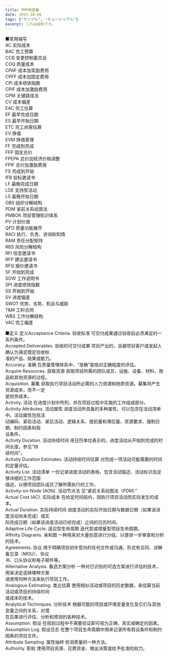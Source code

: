```yaml
---
title: PMP用語集
date: 2019-10-08
tags: ["サンプル", "チュートリアル"]
excerpt: これは抜粋です。
---
```

■常用缩写	
AC 实际成本	  
BAC 完工预算	  
CCB 变更控制委员会	  
COQ 质量成本	  
CPAF 成本加奖励费用	  
CPFF 成本加固定费用	  
CPI 成本绩效指数	  
CPIF 成本加激励费用	  
CPM 关键路径法	  
CV 成本偏差	  
EAC 完工估算	  
EF 最早完成日期	  
ES 最早开始日期	  
ETC 完工尚需估算	  
EV 挣值	  
EVM 挣值管理	  
FF 完成到完成	  
FFP 固定总价	  
FPEPA 总价加经济价格调整	  
FPIF 总价加激励费用	  
FS 完成到开始	  
IFB 投标邀请书	  
LF 最晚完成日期	  
LOE 支持型活动	  
LS 最晚开始日期	  
OBS 组织分解结构	  
PDM 紧前关系绘图法	  
PMBOK 项目管理知识体系	  
PV 计划价值	  
QFD 质量功能展开	  
RACI 执行、负责、咨询和知情	  
RAM 责任分配矩阵	  
RBS 风险分解结构	  
RFI 信息邀请书	  
RFP 建议邀请书	  
RFQ 报价邀请书	  
SF 开始到完成	  
SOW 工作说明书	  
SPI 进度绩效指数	  
SS 开始到开始	  
SV 进度偏差	  
SWOT 优势、劣势、机会与威胁	  
T&M 工料合同	  
WBS 工作分解结构	  
VAC 完工偏差	  
	  
■定义	
定义Acceptance Criteria. 验收标准 可交付成果通过验收前必须满足的一系列条件。	  
Accepted Deliverables. 验收的可交付成果 项目产出的，且被项目客户或发起人确认为满足既定验收标	  
准的产品、结果或能力。	  
Accuracy. 准确 在质量管理体系中，“准确”是指对正确程度的评估。	  
Acquire Resources. 获取资源 获取项目所需的团队成员、设施、设备、材料、用品和其他资源的过程。	  
Acquisition. 募集 获取执行项目活动所必需的人力资源和物质资源。募集将产生资源成本，但不一定	  
是财务成本。	  
Activity. 活动 在进度计划中所列，并在项目过程中实施的工作组成部分。	  
Activity Attributes. 活动属性 进度活动所具备的多种属性，可以包含在活动清单中。活动属性包括活	  
动编码、紧前活动、紧后活动、逻辑关系、提前量和滞后量、资源要求、强制日期、制约因素和假	  
设条件。	  
Activity Duration. 活动持续时间 用日历单位表示的，进度活动从开始到完成的时间长度。参见“持	  
续时间”。	  
Activity Duration Estimates. 活动持续时间估算 对完成一项活动可能需要的时间的定量评估。	  
Activity List. 活动清单 一份记录进度活动的表格，包含活动描述、活动标识及足够详细的工作范围	  
描述，以便项目团队成员了解所需执行的工作。	  
Activity-on-Node (AON). 活动节点法 见“紧前关系绘图法（PDM）”	  
Actual Cost (AC). 实际成本 在给定时间段内，因执行项目活动而实际发生的成本。	  
Actual Duration. 实际持续时间 进度活动的实际开始日期与数据日期（如果该进度活动尚未完成）或实	  
际完成日期（如果该进度活动已经完成）之间的日历时间。	  
Adaptive Life Cycle. 适应型生命周期 迭代型或增量型项目生命周期。	  
Affinity Diagrams. 亲和图 一种用来对大量创意进行分组，以便进一步审查和分析的技术。	  
Agreements. 协议 用于明确项目初步意向的任何文件或沟通，形式有合同、谅解备忘录（MOU）、协议	  
书、口头协议和电子邮件等。	  
Alternative Analysis. 备选方案分析 一种对已识别的可选方案进行评估的技术，用来决定选择哪种方案	  
或使用何种方法来执行项目工作。	  
Analogous Estimating. 类比估算 使用相似活动或项目的历史数据，来估算当前活动或项目的持续时间	  
或成本的技术。	  
Analytical Techniques. 分析技术 根据可能的项目或环境变量变化及它们与其他变量之间的关系，对潜	  
在后果进行评估、分析和预测的各种技术。	  
Assumption. 假设 在规划过程中不需要验证即可视为正确、真实或确定的因素。	  
Assumption Log. 假设日志 在整个项目生命周期中用来记录所有假设条件和制约因素的项目文件。	  
Attribute Sampling. 属性抽样 检测质量的一种方法。	  
Authority. 职权 使用项目资源、花费资金、做出决策或给予批准的权力。	  



